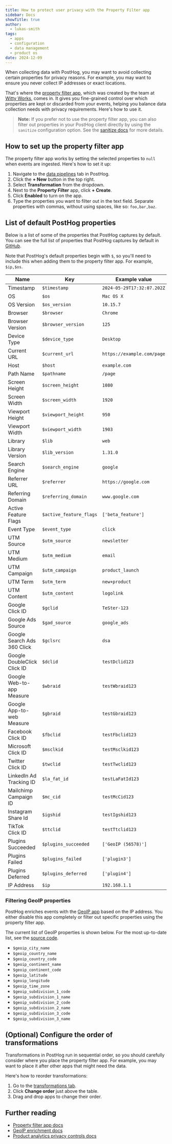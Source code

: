 ```yaml
---
title: How to protect user privacy with the Property Filter app
sidebar: Docs
showTitle: true
author:
  - lukas-smith
tags:
  - apps
  - configuration
  - data management
  - product os
date: 2024-12-09
---
```


When collecting data with PostHog, you may want to avoid collecting certain properties for privacy reasons. For example, you may want to ensure you never collect IP addresses or exact locations.

That's where the [property filter app](/apps/property-filter), which was created by the team at [Witty Works](https://www.witty.works/), comes in. It gives you fine-grained control over which properties are kept or discarded from your events, helping you balance data collection needs with privacy requirements. Here's how to use it.

> **Note:** If you prefer not to use the property filter app, you can also filter out properties in your PostHog client directly by using the `sanitize` configuration option. See the [sanitize docs](/docs/product-analytics/privacy#sanitize-properties) for more details.

## How to set up the property filter app

The property filter app works by setting the selected properties to `null` when events are ingested. Here's how to set it up:

1. Navigate to the [data pipelines](https://us.posthog.com/pipeline) tab in PostHog.
2. Click the **+ New** button in the top right.
3. Select **Transformation** from the dropdown.
4. Next to the **Property Filter** app, click **+ Create**.
5. Click **Enabled** to turn on the app.
6. Type the properties you want to filter out in the text field. Separate properties with commas, without using spaces, like so: `foo,bar,baz`.

<ProductVideo
    videoLight= "https://res.cloudinary.com/dmukukwp6/video/upload/property_light_6cf45cedd1.mp4" 
    videoDark= "https://res.cloudinary.com/dmukukwp6/video/upload/property_dark_aa6e41f5b2.mp4"
    alt="How to set up the property filter app" 
    classes="rounded"
/>

## List of default PostHog properties

Below is a list of some of the properties that PostHog captures by default. You can see the full list of properties that PostHog captures by default in [GitHub](https://github.com/PostHog/posthog-js/blob/main/src/utils/event-utils.ts). 

Note that PostHog's default properties begin with `$`, so you'll need to include this when adding them to the property filter app. For example, `$ip,$os`.

| Name                        | Key                      | Example value                  |
|-----------------------------|--------------------------|--------------------------------|
| Timestamp                   | `$timestamp`             | `2024-05-29T17:32:07.202Z`     |
| OS                          | `$os`                    | `Mac OS X`                     |
| OS Version                  | `$os_version`            | `10.15.7`                      |
| Browser                     | `$browser`               | `Chrome`                       |
| Browser Version             | `$browser_version`       | `125`                          |
| Device Type                 | `$device_type`           | `Desktop`                      |
| Current URL                 | `$current_url`           | `https://example.com/page`     |
| Host                        | `$host`                  | `example.com`                  |
| Path Name                   | `$pathname`              | `/page`                        |
| Screen Height               | `$screen_height`         | `1080`                         |
| Screen Width                | `$screen_width`          | `1920`                         |
| Viewport Height             | `$viewport_height`       | `950`                          |
| Viewport Width              | `$viewport_width`        | `1903`                         |
| Library                     | `$lib`                   | `web`                          |
| Library Version             | `$lib_version`           | `1.31.0`                       |
| Search Engine               | `$search_engine`         | `google`                       |
| Referrer URL                | `$referrer`              | `https://google.com`           |
| Referring Domain            | `$referring_domain`      | `www.google.com`               |
| Active Feature Flags        | `$active_feature_flags`  | `['beta_feature']`             |
| Event Type                  | `$event_type`            | `click`                        |
| UTM Source                  | `$utm_source`            | `newsletter`                   |
| UTM Medium                  | `$utm_medium`            | `email`                        |
| UTM Campaign                | `$utm_campaign`          | `product_launch`               |
| UTM Term                    | `$utm_term`              | `new+product`                  |
| UTM Content                 | `$utm_content`           | `logolink`                     |
| Google Click ID             | `$gclid`                 | `TeSter-123`                   |
| Google Ads Source           | `$gad_source`            | `google_ads`                   |
| Google Search Ads 360 Click | `$gclsrc`                | `dsa`                          |
| Google DoubleClick Click ID | `$dclid`                 | `testDclid123`                 |
| Google Web-to-app Measure   | `$wbraid`                | `testWbraid123`                |
| Google App-to-web Measure   | `$gbraid`                | `testGbraid123`                |
| Facebook Click ID           | `$fbclid`                | `testFbclid123`                |
| Microsoft Click ID          | `$msclkid`               | `testMsclkid123`               |
| Twitter Click ID            | `$twclid`                | `testTwclid123`                |
| LinkedIn Ad Tracking ID     | `$la_fat_id`             | `testLaFatId123`               |
| Mailchimp Campaign ID       | `$mc_cid`                | `testMcCid123`                 |
| Instagram Share Id          | `$igshid`                | `testIgshid123`                |
| TikTok Click ID             | `$ttclid`                | `testTtclid123`                |
| Plugins Succeeded           | `$plugins_succeeded`     | `['GeoIP (56578)']`            |
| Plugins Failed              | `$plugins_failed`        | `['plugin3']`                  |
| Plugins Deferred            | `$plugins_deferred`      | `['plugin4']`                  |
| IP Address                  | `$ip`                    | `192.168.1.1`                  |

### Filtering GeoIP properties

PostHog enriches events with the [GeoIP app](/cdp/geoip-enrichment) based on the IP address. You either disable this app completely or filter out specific properties using the property filter app.

The current list of GeoIP properties is shown below. For the most up-to-date list, see the [source code](https://github.com/PostHog/posthog-plugin-geoip).

- `$geoip_city_name`
- `$geoip_country_name`
- `$geoip_country_code`
- `$geoip_continent_name`
- `$geoip_continent_code`
- `$geoip_latitude`
- `$geoip_longitude`
- `$geoip_time_zone`
- `$geoip_subdivision_1_code`
- `$geoip_subdivision_1_name`
- `$geoip_subdivision_2_code`
- `$geoip_subdivision_2_name`
- `$geoip_subdivision_3_code`
- `$geoip_subdivision_3_name`

## (Optional) Configure the order of transformations

Transformations in PostHog run in sequential order, so you should carefully consider where you place the property filter app. For example, you may want to place it after other apps that might need the data.

Here's how to reorder transformations:

1. Go to the [transformations tab](https://us.posthog.com/pipeline/transformations).
2. Click **Change order** just above the table.
3. Drag and drop apps to change their order.

<ProductVideo
    videoLight= "https://res.cloudinary.com/dmukukwp6/video/upload/change_order_light_7ae51452d1.mp4" 
    videoDark= "https://res.cloudinary.com/dmukukwp6/video/upload/change_order_dark_e7df6040ef.mp4"
    alt="Change order of transformations" 
    classes="rounded"
/>

## Further reading

- [Property filter app docs](/docs/cdp/property-filter)
- [GeoIP enrichment docs](/docs/cdp/geoip-enrichment)
- [Product analytics privacy controls docs](/docs/product-analytics/privacy)